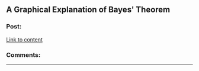 ## A Graphical Explanation of Bayes' Theorem

### Post:

[Link to content](http://www.sidhantgodiwala.com/blog/2015/03/14/continuous-bayes/)

### Comments:

---

